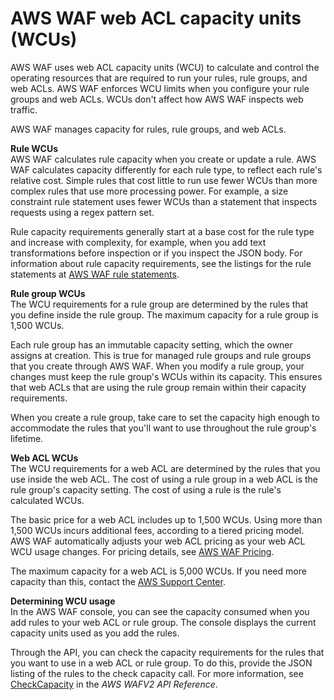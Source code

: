 # AWS WAF web ACL capacity units \(WCUs\)<a name="aws-waf-capacity-units"></a>

AWS WAF uses web ACL capacity units \(WCU\) to calculate and control the operating resources that are required to run your rules, rule groups, and web ACLs\. AWS WAF enforces WCU limits when you configure your rule groups and web ACLs\. WCUs don't affect how AWS WAF inspects web traffic\. 

AWS WAF manages capacity for rules, rule groups, and web ACLs\. 

**Rule WCUs**  
AWS WAF calculates rule capacity when you create or update a rule\. AWS WAF calculates capacity differently for each rule type, to reflect each rule's relative cost\. Simple rules that cost little to run use fewer WCUs than more complex rules that use more processing power\. For example, a size constraint rule statement uses fewer WCUs than a statement that inspects requests using a regex pattern set\. 

Rule capacity requirements generally start at a base cost for the rule type and increase with complexity, for example, when you add text transformations before inspection or if you inspect the JSON body\. For information about rule capacity requirements, see the listings for the rule statements at [AWS WAF rule statements](waf-rule-statements.md)\. 

**Rule group WCUs**  
The WCU requirements for a rule group are determined by the rules that you define inside the rule group\. The maximum capacity for a rule group is 1,500 WCUs\. 

Each rule group has an immutable capacity setting, which the owner assigns at creation\. This is true for managed rule groups and rule groups that you create through AWS WAF\. When you modify a rule group, your changes must keep the rule group's WCUs within its capacity\. This ensures that web ACLs that are using the rule group remain within their capacity requirements\. 

When you create a rule group, take care to set the capacity high enough to accommodate the rules that you'll want to use throughout the rule group's lifetime\. 

**Web ACL WCUs**  
The WCU requirements for a web ACL are determined by the rules that you use inside the web ACL\. The cost of using a rule group in a web ACL is the rule group's capacity setting\. The cost of using a rule is the rule's calculated WCUs\. 

The basic price for a web ACL includes up to 1,500 WCUs\. Using more than 1,500 WCUs incurs additional fees, according to a tiered pricing model\. AWS WAF automatically adjusts your web ACL pricing as your web ACL WCU usage changes\. For pricing details, see [AWS WAF Pricing](http://aws.amazon.com/waf/pricing/)\. 

The maximum capacity for a web ACL is 5,000 WCUs\. If you need more capacity than this, contact the [AWS Support Center](https://console.aws.amazon.com/support/home#/)\. 

**Determining WCU usage**  
In the AWS WAF console, you can see the capacity consumed when you add rules to your web ACL or rule group\. The console displays the current capacity units used as you add the rules\. 

Through the API, you can check the capacity requirements for the rules that you want to use in a web ACL or rule group\. To do this, provide the JSON listing of the rules to the check capacity call\. For more information, see [CheckCapacity](https://docs.aws.amazon.com/waf/latest/APIReference/API_CheckCapacity.html) in the *AWS WAFV2 API Reference*\.